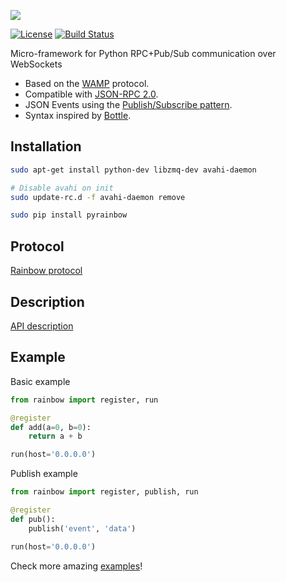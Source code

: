 ![][rainbow]

[![License](http://img.shields.io/:license-gpl-blue.svg?style=flat)](http://opensource.org/licenses/GPL-2.0) [![Build Status](https://travis-ci.org/bqlabs/rainbow.svg)](https://travis-ci.org/bqlabs/rainbow)

Micro-framework for Python RPC+Pub/Sub communication over WebSockets
* Based on the [WAMP](http://wamp-proto.org/why/) protocol.
* Compatible with [JSON-RPC 2.0](http://www.jsonrpc.org/specification).
* JSON Events using the [Publish/Subscribe pattern](http://rfc.zeromq.org/spec:29).
* Syntax inspired by [Bottle](https://github.com/bottlepy/bottle).

## Installation

```bash
sudo apt-get install python-dev libzmq-dev avahi-daemon

# Disable avahi on init
sudo update-rc.d -f avahi-daemon remove

sudo pip install pyrainbow
```

## Protocol

[Rainbow protocol](doc/protocol.md)

## Description

[API description](doc/api-description.md)

## Example

Basic example

```python
from rainbow import register, run

@register
def add(a=0, b=0):
    return a + b

run(host='0.0.0.0')
```

Publish example

```python
from rainbow import register, publish, run

@register
def pub():
    publish('event', 'data')

run(host='0.0.0.0')
```

Check more amazing [examples](https://github.com/bqlabs/rainbow/tree/develop/examples)!

[rainbow]: doc/images/rainbow.png
